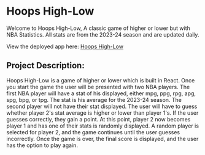 # Hoops High-Low

Welcome to Hoops High-Low, A classic game of higher or lower but with NBA Statistics. All stats are from the 2023-24 season and are updated daily.

View the deployed app here: [Hoops High-Low](https://ameer-ahmad.github.io/hoops-high-low/)

## Project Description: 
Hoops High-Low is a game of higher or lower which is built in React. Once you start the game the user will be presented with two NBA players. The first NBA player will have a stat of his displayed, either mpg, ppg, rpg, apg, spg, bpg, or tpg. The stat is his average for the 2023-24 season. The second player will not have their stat displayed. The user will have to guess whether player 2's stat average is higher or lower than player 1's. If the user guesses correctly, they gain a point. At this point, player 2 now becomes player 1 and has one of their stats is randomly displayed. A random player is selected for player 2, and the game continues until the user guesses incorrectly. Once the game is over, the final score is displayed, and the user has the option to play again.
